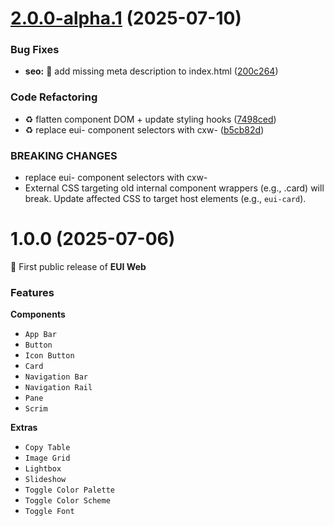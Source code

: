 # [2.0.0-alpha.1](https://github.com/eorsjr/codex-websight/compare/v1.0.0...v2.0.0-alpha.1) (2025-07-10)


### Bug Fixes

* **seo:** :memo: add missing meta description to index.html ([200c264](https://github.com/eorsjr/codex-websight/commit/200c2649fc7140ce604e7e83757f491ba5a7cbc9))


### Code Refactoring

* :recycle: flatten component DOM + update styling hooks ([7498ced](https://github.com/eorsjr/codex-websight/commit/7498cedd693b2cb7f8b11cd171fd8231933ccb2a))
* :recycle: replace eui- component selectors with cxw- ([b5cb82d](https://github.com/eorsjr/codex-websight/commit/b5cb82dbf8be5bf506f46b50434d7a10de1d31da))


### BREAKING CHANGES

* replace eui- component selectors with cxw-
* External CSS targeting old internal component wrappers (e.g., .card) will break. Update affected CSS to target host elements (e.g., `eui-card`).



# 1.0.0 (2025-07-06)

:tada: First public release of **EUI Web**

### Features

**Components**
- `App Bar`
- `Button`
- `Icon Button`
- `Card`
- `Navigation Bar`
- `Navigation Rail`
- `Pane`
- `Scrim`

**Extras**
- `Copy Table`
- `Image Grid`
- `Lightbox`
- `Slideshow`
- `Toggle Color Palette`
- `Toggle Color Scheme`
- `Toggle Font`